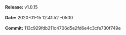 **Release:** 
v1.0.15
<br><br>**Date:** 
2020-01-15 12:41:52 -0500
<br><br>**Commit:** 
113c929fdb211c4706d5e2fd6e4c3cfe730f749e

